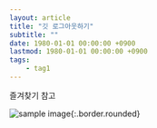 ```yaml
---
layout: article
title: "깃 로그아웃하기"
subtitle: ""
date: 1980-01-01 00:00:00 +0900
lastmod: 1980-01-01 00:00:00 +0900
tags: 
    - tag1
---
```


즐겨찾기 참고

![sample image](https://avatars0.githubusercontent.com/u/59393359?s=460&v=4){:.border.rounded}

<br><br><br><br>